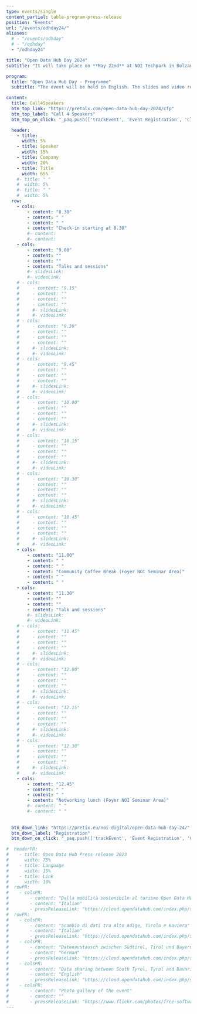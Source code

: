 ```yaml
---
type: events/single
content_partial: table-program-press-release
position: "Events"
url: "/events/odhday24/"
aliases:
  # - "/events/odhday"
  # - "/odhday"
  - "/odhday24"

title: "Open Data Hub Day 2024"
subtitle: "It will take place on **May 22nd** at NOI Techpark in Bolzano/Bozen, Italy. The fourth edition of the Open Data Hub Day will be about best practices to help understand and get the most out of the world of data. Open Data is an increasingly important subject for those who work in business and research. We will dive into it with several **experts** and representatives from **leading companies** along with NOI’s scientific partners."

program:
  title: "Open Data Hub Day - Programme"
  subtitle: "The event will be held in English. The slides and video recordings of the Open Data Hub Day will be pudlished online after the event."

content:
  title: Call4Speakers
  btn_top_link: "https://pretalx.com/open-data-hub-day-2024/cfp"
  btn_top_label: "Call 4 Speakers"
  btn_top_on_click: "_paq.push(['trackEvent', 'Event Registration', 'Click', 'Open Data Hub Day']);"

  header:
    - title: 
      width: 5%
    - title: Speaker
      width: 15%
    - title: Company
      width: 20%
    - title: Title
      width: 65%
    #- title: " "
    #  width: 5%
    #- title: " "
    #  width: 5%  
  row:
    - cols:
        - content: "8.30"
        - content: " "
        - content: " "
        - content: "Check-in starting at 8.30"
        #- content:
        #- content:
    - cols:
        - content: "9.00"
        - content: ""
        - content: ""
        - content: "Talks and sessions"
        #- slidesLink: 
        #- videoLink: 
    # - cols:
    #     - content: "9.15"
    #     - content: ""
    #     - content: ""
    #     - content: ""
    #     #- slidesLink: 
    #     #- videoLink:
    # - cols:
    #     - content: "9.30"
    #     - content: ""
    #     - content: ""
    #     - content: ""
    #     #- slidesLink: 
    #     #- videoLink:
    # - cols:
    #     - content: "9.45"
    #     - content: ""
    #     - content: ""
    #     - content: ""
    #     #- slidesLink: 
    #     #- videoLink:
    # - cols:
    #     - content: "10.00"
    #     - content: ""
    #     - content: ""
    #     - content: ""
    #     #- slidesLink: 
    #     #- videoLink:
    # - cols:
    #     - content: "10.15"
    #     - content: ""
    #     - content: ""
    #     - content: ""
    #     #- slidesLink: 
    #     #- videoLink:
    # - cols:
    #     - content: "10.30"
    #     - content: ""
    #     - content: ""
    #     - content: ""
    #     #- slidesLink: 
    #     #- videoLink:
    # - cols:
    #     - content: "10.45"
    #     - content: ""
    #     - content: ""
    #     - content: ""
    #     #- slidesLink: 
    #     #- videoLink:
    - cols:
        - content: "11.00"
        - content: " "
        - content: " "
        - content: "Community Coffee Break (Foyer NOI Seminar Area)"
        - content: " "
        - content: " "
    - cols:
        - content: "11.30"
        - content: ""
        - content: ""
        - content: "Talk and sessions"
        #- slidesLink: 
        #- videoLink:
    # - cols:
    #     - content: "11.45"
    #     - content: ""
    #     - content: ""
    #     - content: ""
    #     #- slidesLink: 
    #     #- videoLink:
    # - cols:
    #     - content: "12.00"
    #     - content: ""
    #     - content: ""
    #     - content: ""
    #     #- slidesLink: 
    #     #- videoLink:
    # - cols:
    #     - content: "12.15"
    #     - content: ""
    #     - content: ""
    #     - content: ""
    #     #- slidesLink: 
    #     #- videoLink:
    # - cols:
    #     - content: "12.30"
    #     - content: ""
    #     - content: ""
    #     - content: ""
    #     #- slidesLink: 
    #     #- videoLink:
    - cols:
        - content: "12.45"
        - content: " "
        - content: " "
        - content: "Networking lunch (Foyer NOI Seminar Area)"
        #- content: " "
        #- content: " "
 
    
  btn_down_link: "https://pretix.eu/noi-digital/open-data-hub-day-24/"
  btn_down_label: "Registration"
  btn_down_on_click: "_paq.push(['trackEvent', 'Event Registration', 'Click', 'Open Data Hub Day']);"

#  headerPR:
#    - title: Open Data Hub Press release 2023
#      width: 75%
#    - title: Language
#      width: 15%
#    - title: Link
#      width: 10% 
#  rowPR:
#    - colsPR:
#        - content: "Dalla mobilità sostenibile al turismo Open Data Hub connette l’Europa grazie ai dati"
#        - content: "Italian"
#        - pressReleaseLink: "https://cloud.opendatahub.com/index.php/s/HNFT7ikkRRaAAEc"
#  rowPR:
#    - colsPR:
#        - content: "Scambio di dati tra Alto Adige, Tirolo e Baviera"
#        - content: "Italian"
#        - pressReleaseLink: "https://cloud.opendatahub.com/index.php/s/H4Q5rz6GJBgKtgx"
#    - colsPR:
#        - content: "Datenaustausch zwischen Südtirol, Tirol und Bayern"
#        - content: "German"
#        - pressReleaseLink: "https://cloud.opendatahub.com/index.php/s/oeMdAWx7ZHk7Hxx"
#    - colsPR:
#        - content: "Data sharing between South Tyrol, Tyrol and Bavaria"
#        - content: "English"
#        - pressReleaseLink: "https://cloud.opendatahub.com/index.php/s/Z2FaWqzMmSebA9z"
#    - colsPR:
#        - content: "Photo gallery of the event"
#        - content: ""
#        - pressReleaseLink: "https://www.flickr.com/photos/free-software-center/albums/72177720308554220"
---
```


